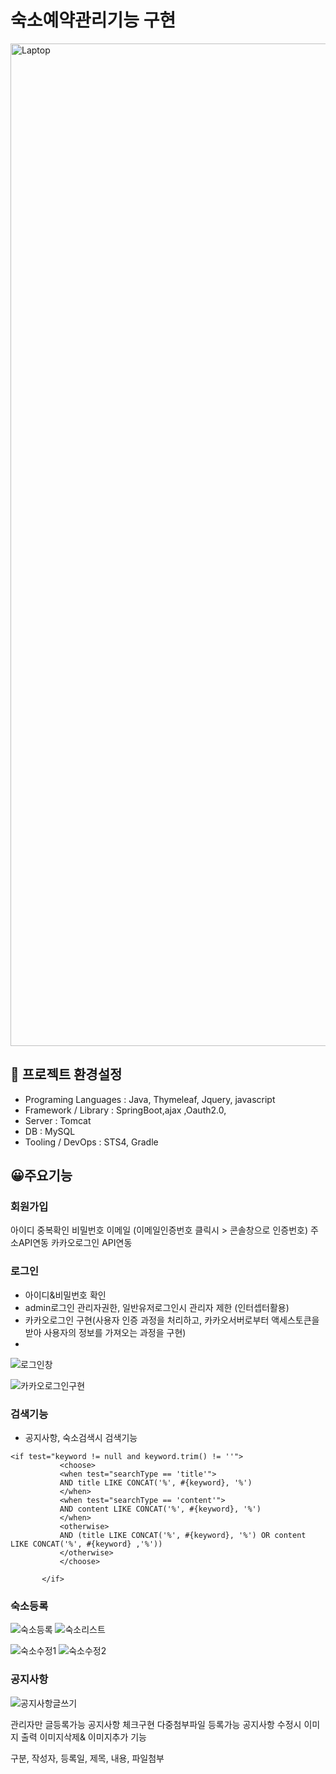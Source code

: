 # 숙소예약관리기능 구현

<img width="1604" alt="Laptop" src="https://github.com/user-attachments/assets/572fd12a-2ba4-4d10-a84f-ef05483a8176" alt="숙소리스트">

## 🔗 프로젝트 환경설정
- Programing Languages : Java, Thymeleaf, Jquery, javascript
- Framework / Library : SpringBoot,ajax ,Oauth2.0, 
- Server : Tomcat
- DB : MySQL
- Tooling / DevOps : STS4, Gradle

## 😀주요기능 

### 회원가입
아이디 중복확인
비밀번호
이메일 (이메일인증번호 클릭시 > 콘솔창으로 인증번호)
주소API연동
카카오로그인 API연동

### 로그인
- 아이디&비밀번호 확인
- admin로그인 관리자권한, 일반유저로그인시 관리자 제한 (인터셉터활용)
- 카카오로그인 구현(사용자 인증 과정을 처리하고, 카카오서버로부터 액세스토큰을 받아 사용자의 정보를 가져오는 과정을 구현)
- 
![로그인창](https://github.com/user-attachments/assets/302b8ec7-edf3-4956-95c5-f314d1bef6a5)

![카카오로그인구현](https://github.com/user-attachments/assets/37aa4576-924b-43ae-bbca-2b54a9386600)


  
### 검색기능
- 공지사항, 숙소검색시 검색기능
 ```
<if test="keyword != null and keyword.trim() != ''">
            <choose>
            <when test="searchType == 'title'">
            AND title LIKE CONCAT('%', #{keyword}, '%')
            </when>
            <when test="searchType == 'content'">
            AND content LIKE CONCAT('%', #{keyword}, '%')
            </when>
            <otherwise>
            AND (title LIKE CONCAT('%', #{keyword}, '%') OR content LIKE CONCAT('%', #{keyword} ,'%'))
            </otherwise> 
            </choose>
            
        </if>
```



### 숙소등록 

![숙소등록](https://github.com/user-attachments/assets/e1f9db57-fb82-4a20-8bda-5eb86d864e86)
![숙소리스트](https://github.com/user-attachments/assets/e4396055-df40-4af4-a527-4db5d381de09)

![숙소수정1](https://github.com/user-attachments/assets/911e0897-7eb3-48b0-97e2-f50ace88aa09)
![숙소수정2](https://github.com/user-attachments/assets/b953134b-d237-4dec-af45-7c7a5eec4aff)


### 공지사항 
![공지사항글쓰기](https://github.com/user-attachments/assets/d7696908-55e4-49e1-bded-507c409804ac)

관리자만 글등록가능 
공지사항 체크구현
다중첨부파일 등록가능 
공지사항 수정시 이미지 출력
이미지삭제& 이미지추가 기능 

구분, 작성자, 등록일, 제목, 내용, 파일첨부
